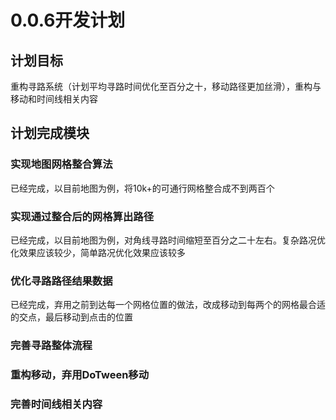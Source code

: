 ﻿# 0.0.6开发计划

## 计划目标

重构寻路系统（计划平均寻路时间优化至百分之十，移动路径更加丝滑），重构与移动和时间线相关内容

## 计划完成模块

### 实现地图网格整合算法

已经完成，以目前地图为例，将10k+的可通行网格整合成不到两百个

### 实现通过整合后的网格算出路径

已经完成，以目前地图为例，对角线寻路时间缩短至百分之二十左右。复杂路况优化效果应该较少，简单路况优化效果应该较多

### 优化寻路路径结果数据

已经完成，弃用之前到达每一个网格位置的做法，改成移动到每两个的网格最合适的交点，最后移动到点击的位置

### 完善寻路整体流程

### 重构移动，弃用DoTween移动

### 完善时间线相关内容